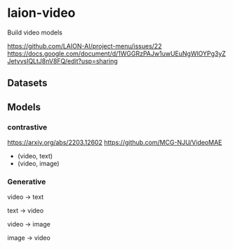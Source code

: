 # laion-video

Build video models


https://github.com/LAION-AI/project-menu/issues/22
https://docs.google.com/document/d/1WGGRzPAJw1uwUEuNgWlOYPg3yZJetyvsIQLtJ8nV8FQ/edit?usp=sharing


## Datasets


## Models


### contrastive

https://arxiv.org/abs/2203.12602
https://github.com/MCG-NJU/VideoMAE

* (video, text)
* (video, image)

### Generative


video -> text 

text -> video 

video -> image 

image -> video 
